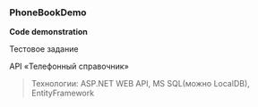 ### PhoneBookDemo
**Code demonstration**

Тестовое задание

API «Телефонный справочник» 
>Технологии: ASP.NET WEB API, MS SQL(можно LocalDB), EntityFramework

